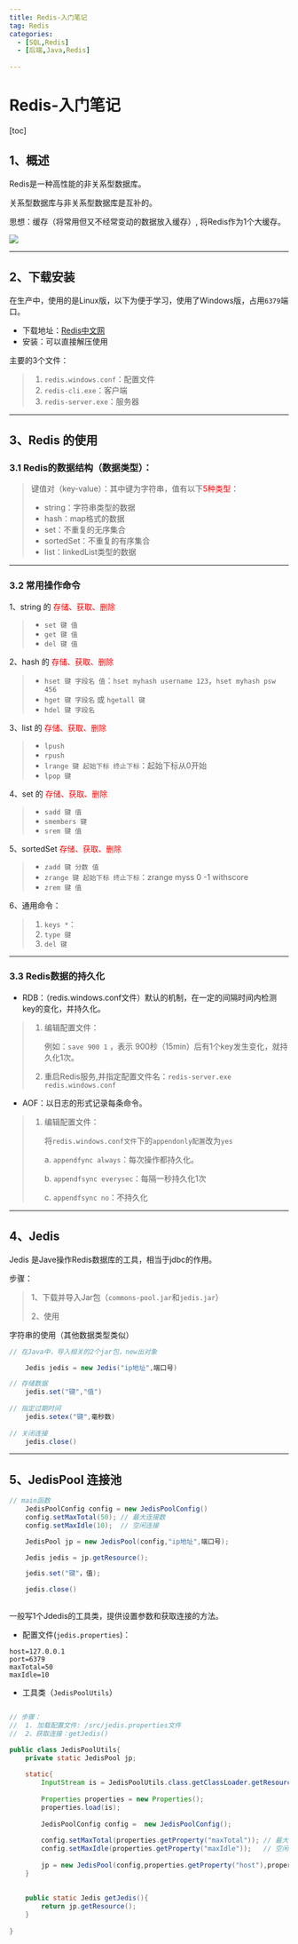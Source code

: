 ```yaml
---
title: Redis-入门笔记
tag: Redis
categories:
  - [SQL,Redis]
  - [后端,Java,Redis]  
 
---
```






# Redis-入门笔记

[toc]



## 1、概述

Redis是一种高性能的非关系型数据库。



关系型数据库与非关系型数据库是互补的。



思想：缓存（将常用但又不经常变动的数据放入缓存）, 将Redis作为1个大缓存。



![](https://z3.ax1x.com/2021/07/31/WjPQHA.png)





---





## 2、下载安装



在生产中，使用的是Linux版，以下为便于学习，使用了Windows版，占用`6379`端口。



-   下载地址：[Redis中文网](https://www.redis.net.cn/)
-   安装：可以直接解压使用



主要的3个文件：

>   1.  `redis.windows.conf`：配置文件
>   2.  `redis-cli.exe`：客户端
>   3.  `redis-server.exe`：服务器





---





## 3、Redis 的使用





### 3.1 Redis的数据结构（数据类型）：

>   键值对（key-value）：其中键为字符串，值有以下<font style="color:red;">5种类型</font>：
>
>   -   string：字符串类型的数据
>   -   hash：map格式的数据
>   -   set：不重复的无序集合
>   -   sortedSet：不重复的有序集合
>   -   list：linkedList类型的数据





---





### 3.2 常用操作命令



1、string 的 <font style="color:red;">存储、获取、删除</font>

>   -   `set 键 值`
>   -   `get 键 值`
>   -   `del 键 值`



2、hash 的  <font style="color:red;">存储、获取、删除</font>

>   -   `hset 键 字段名 值`：`hset myhash username 123`，`hset myhash psw 456`
>   -   `hget 键 字段名` 或 `hgetall 键 `
>   -   `hdel 键 字段名 `





3、list 的  <font style="color:red;">存储、获取、删除</font>

>   -   `lpush`
>   -   `rpush`
>   -   `lrange 键 起始下标 终止下标`：起始下标从0开始
>   -   `lpop 键`





4、set 的  <font style="color:red;">存储、获取、删除</font>

>   -   `sadd 键 值`
>   -   `smembers 键 `
>   -   `srem 键 值`





5、sortedSet   <font style="color:red;">存储、获取、删除</font>

>   -   `zadd 键 分数 值`
>   -   `zrange 键 起始下标 终止下标`：zrange myss 0 -1 withscore
>   -   `zrem 键 值`





6、通用命令：

>   1.  `keys *`：
>   2.  `type 键`
>   3.  `del 键`





---



### 3.3 Redis数据的持久化



-   RDB：（redis.windows.conf文件）默认的机制，在一定的间隔时间内检测key的变化，并持久化。

>   1.  编辑配置文件：
>
>       例如：`save 900 1` ，表示 900秒（15min）后有1个key发生变化，就持久化1次。 
>
>   2.  重启Redis服务,并指定配置文件名：`redis-server.exe redis.windows.conf `



-   AOF：以日志的形式记录每条命令。

>   1.  编辑配置文件：
>
>       将`redis.windows.conf文件`下的`appendonly配置`改为`yes`
>
>       a. `appendfync always`：每次操作都持久化。
>
>       b. `appendfsync everysec`：每隔一秒持久化1次
>
>       c. `appendfsync no`：不持久化







---







## 4、Jedis

Jedis 是Jave操作Redis数据库的工具，相当于jdbc的作用。



步骤：

>   1、下载并导入Jar包（`commons-pool.jar`和`jedis.jar`）
>
>   2、使用



字符串的使用（其他数据类型类似）

```java
// 在Java中，导入相关的2个jar包，new出对象

	Jedis jedis = new Jedis("ip地址",端口号)

// 存储数据    
	jedis.set("键","值")
 
// 指定过期时间    
	jedis.setex("键",毫秒数)    
        
// 关闭连接    
	jedis.close()    

```







---







## 5、JedisPool 连接池

```java
// main函数
	JedisPoolConfig config = new JedisPoolConfig()
	config.setMaxTotal(50);	// 最大连接数
	config.setMaxIdle(10);	// 空闲连接

	JedisPool jp = new JedisPool(config,"ip地址",端口号);

	Jedis jedis = jp.getResource();

	jedis.set("键"，值);

	jedis.close()
        
```





一般写1个Jdedis的工具类，提供设置参数和获取连接的方法。

-   配置文件(`jedis.properties`)：

```properties
host=127.0.0.1
port=6379
maxTotal=50
maxIdle=10

```



-   工具类（`JedisPoolUtils`）

```java

// 步骤：
//  1. 加载配置文件: /src/jedis.properties文件
//	2、获取连接：getJedis()

public class JedisPoolUtils{
    private static JedisPool jp;
    
    static{
        InputStream is = JedisPoolUtils.class.getClassLoader.getResourceAsStream("jedis.properties");
        
        Properties properties = new Properties();
        properties.load(is);
        
        JedisPoolConfig config =  new JedisPoolConfig();
        
        config.setMaxTotal(properties.getProperty("maxTotal"));	// 最大连接数
		config.setMaxIdle(properties.getProperty("maxIdle"));	// 空闲连接
        
        jp = new JedisPool(config,properties.getProperty("host"),properties.getProperty("port"));
    }
    
    
    public static Jedis getJedis(){        
        return jp.getResource();
    }
    
}
```

